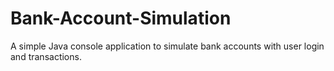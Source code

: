 # Bank-Account-Simulation
A simple Java console application to simulate bank accounts with user login and transactions.
